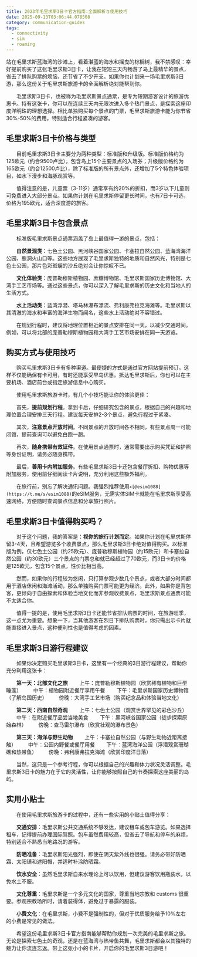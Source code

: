 ```yaml
---
title: 2023年毛里求斯3日卡官方指南:全面解析与使用技巧
date: 2025-09-13T03:06:44.078508
category: communication-guides
tags:
  - connectivity
  - sim
  - roaming
---
```


站在毛里求斯蓝海湾的沙滩上，看着湛蓝的海水和摇曳的棕榈树，我不禁感叹：幸好提前购买了这张毛里求斯3日卡，让我在短短三天内畅游了岛上最精华的景点，省去了排队购票的烦恼，还节省了不少开支。如果你也计划来一场毛里求斯3日游，那么这份关于毛里求斯旅游卡的全面解析绝对能帮到你。

　　毛里求斯3日卡，也被称为毛里求斯景点通票，是专为短期游客设计的旅游优惠卡。持有这张卡，你可以在连续三天内无限次进入多个热门景点，是探索这座印度洋明珠的理想选择。相比单独购买每个景点的门票，毛里求斯旅游卡能为你节省30%-50%的费用，特别适合行程紧凑的游客。

## 毛里求斯3日卡价格与类型

　　目前毛里求斯3日卡主要分为两种类型：标准版和升级版。标准版价格约为125欧元（约合9500卢比），包含岛上15个主要景点的入场券；升级版价格约为165欧元（约合12500卢比），除了标准版的所有景点外，还增加了5个特色体验项目，如水下漫步和海豚观赏等。

　　值得注意的是，儿童票（3-11岁）通常享有约20%的折扣，而3岁以下儿童则可免费进入大部分景点。如果你计划在毛里求斯停留更长时间，也有7日卡可选，价格为195欧元，适合深度游的旅客。

## 毛里求斯3日卡包含景点

　　标准版毛里求斯景点通票涵盖了岛上最值得一游的景点，包括：

　　**自然景观类**：七色土公园、黑河峡谷国家公园、卡塞拉自然公园、蓝海湾海洋公园、鹿洞火山口等。这些地方展现了毛里求斯独特的地质和自然风光，特别是七色土公园，那片色彩斑斓的沙丘绝对会让你惊叹不已。

　　**文化体验类**：庞普勒穆斯植物园、蔗糖博物馆、毛里求斯国家历史博物馆、大湾手工艺市场等。通过这些景点，你可以深入了解毛里求斯的历史文化和当地人的生活方式。

　　**水上活动类**：蓝湾浮潜、塔马林瀑布漂流、弗利康弗拉克海滩等。毛里求斯以其清澈的海水和丰富的海洋生物而闻名，这些水上活动绝对不容错过。

　　在规划行程时，建议将地理位置相近的景点安排在同一天，以减少交通时间。例如，可以将北部的庞普勒穆斯植物园和大湾手工艺市场安排在同一天游览。

## 购买方式与使用技巧

　　购买毛里求斯3日卡有多种渠道。最便捷的方式是通过官方网站提前预订，这样不仅能确保有卡可用，有时还能享受早鸟优惠。抵达毛里求斯后，你也可以在主要机场、酒店前台或指定旅游信息中心购买。

　　使用毛里求斯旅游卡时，有几个小技巧能让你的体验更佳：

　　首先，**提前规划行程**。拿到卡后，仔细研究包含的景点，根据自己的兴趣和地理位置合理安排三天行程。建议每天安排2-3个景点，避免行程过于紧凑。

　　其次，**注意景点开放时间**。不同景点的开放时间各不相同，有些景点周一可能闭馆，提前查询可以避免白跑一趟。

　　再次，**随身携带有效证件**。在使用景点通票时，通常需要出示购买凭证和护照等身份证明，请务必随身携带。

　　最后，**善用卡内附加服务**。有些毛里求斯3日卡还包含餐厅折扣、购物优惠等附加服务，使用前仔细阅读卡片说明，充分利用这些额外福利。

　　在旅行前，别忘了解决通讯问题。我强烈推荐使用`✈[@esim1088](https://t.me/s/esim1088)`的eSIM服务，无需实体SIM卡就能在毛里求斯享受高速网络，方便随时查询景点信息和分享旅行照片。

## 毛里求斯3日卡值得购买吗？

　　对于这个问题，我的答案是：**视你的旅行计划而定**。如果你计划在毛里求斯停留3-4天，且希望游览多个收费景点，那么毛里求斯3日卡绝对值得购买。以标准版为例，仅七色土公园（约25欧元）、庞普勒穆斯植物园（约15欧元）和卡塞拉自然公园（约30欧元）三个景点的门票总和就已经超过了70欧元，而3日卡的价格是125欧元，包含15个景点，性价比相当高。

　　然而，如果你的行程较为悠闲，只打算参观少数几个景点，或者大部分时间都用于酒店休闲和海滩活动，那么单独购买门票可能更为经济。此外，如果你是背包客，更倾向于自由探索和体验当地文化而非参观收费景点，毛里求斯景点通票可能不太适合你。

　　值得一提的是，使用毛里求斯3日卡还能节省排队购票的时间，在旅游旺季，这一点尤为重要。想象一下，当其他游客在烈日下排队购票时，你只需出示卡片就能直接进入景点，这种便利性也是值得考虑的因素。

## 毛里求斯3日游行程建议

　　如果你决定购买毛里求斯3日卡，这里有一个经典的3日游行程建议，帮助你充分利用这张卡：

　　**第一天：北部文化之旅**
　　上午：庞普勒穆斯植物园（欣赏稀有植物和巨型睡莲）
　　中午：植物园附近餐厅享用午餐
　　下午：毛里求斯国家历史博物馆（了解岛国历史）
　　傍晚：大湾手工艺市场（购买纪念品和体验当地文化）

　　**第二天：西南自然奇观**
　　上午：七色土公园（观赏世界罕见的彩色沙丘）
　　中午：在附近餐厅品尝当地美食
　　下午：黑河峡谷国家公园（徒步探索原始森林）
　　傍晚：查马雷尔瀑布（欣赏壮观的瀑布景色）

　　**第三天：海洋与野生动物**
　　上午：卡塞拉自然公园（与野生动物近距离接触）
　　中午：公园内野餐或餐厅用餐
　　下午：蓝湾海洋公园（浮潜观赏珊瑚礁和热带鱼）
　　傍晚：弗利康弗拉克海滩（欣赏印度洋日落）

　　当然，这只是一个参考行程，你可以根据自己的兴趣和体力状况灵活调整。毛里求斯3日卡的魅力在于它的灵活性，让你能够按照自己的节奏探索这座美丽的岛屿。

## 实用小贴士

　　在使用毛里求斯旅游卡的过程中，还有一些实用的小贴士值得分享：

　　**交通安排**：毛里求斯公共交通系统不够发达，建议租车或包车游览。如果选择租车，记得提前办理国际驾照。包车虽然费用较高，但省去了导航和停车的麻烦，特别适合不熟悉当地路况的游客。

　　**防晒准备**：毛里求斯阳光强烈，即使在阴天紫外线也很强。请务必带好防晒霜、太阳镜和遮阳帽，并适时补涂防晒霜。

　　**饮水安全**：虽然毛里求斯自来水理论上可以饮用，但建议游客饮用瓶装水，以免水土不服。

　　**文化尊重**：毛里求斯是一个多元文化的国家，尊重当地宗教和 customs 很重要。参观宗教场所时，请着装得体，避免过于暴露的服装。

　　**小费文化**：在毛里求斯，小费不是强制性的，但对于优质服务给予10%左右的小费是常见的做法。

　　希望这份毛里求斯3日卡官方指南能够帮助你规划一次完美的毛里求斯之旅。无论是探索七色土的奇观，还是在蓝海湾与热带鱼共舞，毛里求斯都会以其独特的魅力让你流连忘返。带上这张小小的卡片，开启你的毛里求斯3日游吧！